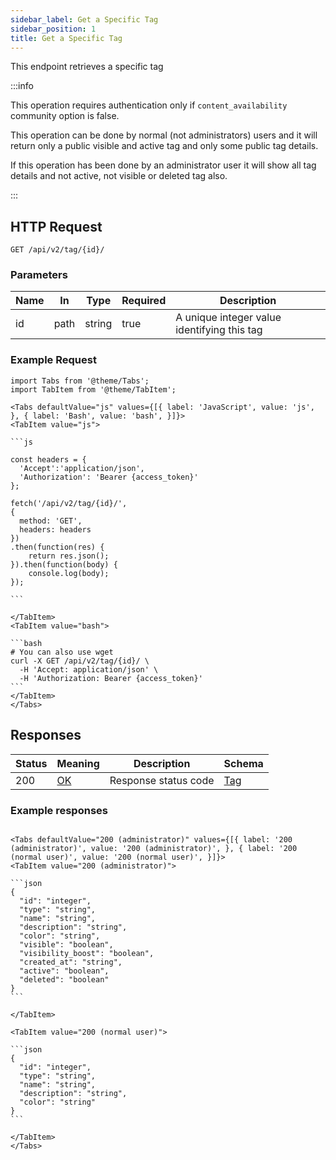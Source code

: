 ```yaml
---
sidebar_label: Get a Specific Tag
sidebar_position: 1
title: Get a Specific Tag
---
```


This endpoint retrieves a specific tag

:::info

This operation requires authentication only if `content_availability` community option is false.

This operation can be done by normal (not administrators) users and it will return only a public visible and active tag and only some public tag details.

If this operation has been done by an administrator user it will show all tag details and not active, not visible or deleted tag also.

:::

## HTTP Request

`GET /api/v2/tag/{id}/`

### Parameters

|Name|In|Type|Required|Description|
|---|---|---|---|---|
|id|path|string|true|A unique integer value identifying this tag|

### Example Request

````mdx-code-block
import Tabs from '@theme/Tabs';
import TabItem from '@theme/TabItem';

<Tabs defaultValue="js" values={[{ label: 'JavaScript', value: 'js', }, { label: 'Bash', value: 'bash', }]}>
<TabItem value="js">

```js

const headers = {
  'Accept':'application/json',
  'Authorization': 'Bearer {access_token}'
};

fetch('/api/v2/tag/{id}/',
{
  method: 'GET',
  headers: headers
})
.then(function(res) {
    return res.json();
}).then(function(body) {
    console.log(body);
});

```

</TabItem>
<TabItem value="bash">

```bash
# You can also use wget
curl -X GET /api/v2/tag/{id}/ \
  -H 'Accept: application/json' \
  -H 'Authorization: Bearer {access_token}'
```
</TabItem>
</Tabs>
````


## Responses

|Status|Meaning|Description|Schema|
|---|---|---|---|
|200|[OK](https://tools.ietf.org/html/rfc7231#section-6.3.1)|Response status code|[Tag](/docs/apireference/v2/schemas/tag)|

### Example responses


````mdx-code-block

<Tabs defaultValue="200 (administrator)" values={[{ label: '200 (administrator)', value: '200 (administrator)', }, { label: '200 (normal user)', value: '200 (normal user)', }]}>
<TabItem value="200 (administrator)">

```json
{
  "id": "integer",
  "type": "string",      
  "name": "string",      
  "description": "string",
  "color": "string",
  "visible": "boolean",
  "visibility_boost": "boolean",
  "created_at": "string",
  "active": "boolean",
  "deleted": "boolean"
}
```

</TabItem>

<TabItem value="200 (normal user)">

```json
{
  "id": "integer",
  "type": "string",      
  "name": "string",      
  "description": "string",
  "color": "string"
}
```

</TabItem>
</Tabs>
````




